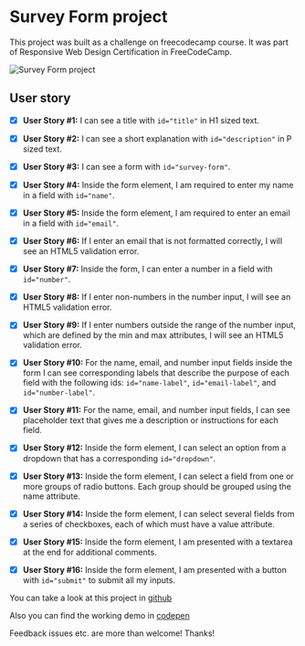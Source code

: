# Survey Form project 

This project was built as a challenge on freecodecamp course. It was part of Responsive Web Design Certification in FreeCodeCamp.

![Survey Form project](https://res.cloudinary.com/drpcjt13x/image/upload/v1603216236/Proyectos/Survey%20Form/Desktop-Survey_Form_npmnuo.png "Survey Form project")

## User story

- [x] **User Story #1:** I can see a title with `id="title"` in H1 sized text. 

- [x] **User Story #2:** I can see a short explanation with `id="description"` in P sized text.

- [x] **User Story #3:** I can see a form with `id="survey-form"`.

- [x] **User Story #4:** Inside the form element, I am required to enter my name in a field with `id="name"`.

- [x] **User Story #5:** Inside the form element, I am required to enter an email in a field with `id="email"`.
 
- [x] **User Story #6:** If I enter an email that is not formatted correctly, I will see an HTML5 validation error.

- [x] **User Story #7:** Inside the form, I can enter a number in a field with `id="number"`.

- [x] **User Story #8:** If I enter non-numbers in the number input, I will see an HTML5 validation error.

- [x] **User Story #9:** If I enter numbers outside the range of the number input, which are defined by the min and max attributes, I will see an HTML5 validation error.

- [x] **User Story #10:** For the name, email, and number input fields inside the form I can see corresponding labels that describe the purpose of each field with the following ids: `id="name-label"`, `id="email-label"`, and `id="number-label"`.

- [x] **User Story #11:** For the name, email, and number input fields, I can see placeholder text that gives me a description or instructions for each field.

- [x] **User Story #12:** Inside the form element, I can select an option from a dropdown that has a corresponding `id="dropdown"`.

- [x] **User Story #13:** Inside the form element, I can select a field from one or more groups of radio buttons. Each group should be grouped using the name attribute.

- [x] **User Story #14:** Inside the form element, I can select several fields from a series of checkboxes, each of which must have a value attribute.

- [x] **User Story #15:** Inside the form element, I am presented with a textarea at the end for additional comments.

- [x] **User Story #16:** Inside the form element, I am presented with a button with `id="submit"` to submit all my inputs.




You can take a look at this project in [github](https://guacig.github.io/survey-form/)

Also you can find the working demo in [codepen](https://codepen.io/GuaciG/full/BXerev)

Feedback issues etc. are more than welcome! Thanks!


